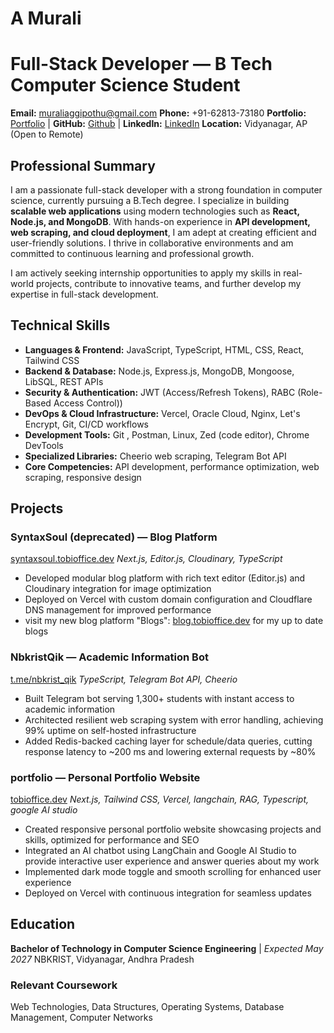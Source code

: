 # A Murali
# Full-Stack Developer — B Tech Computer Science Student

**Email:** muraliaggipothu@gmail.com
**Phone:** +91-62813-73180
**Portfolio:** [Portfolio](https://tobioffice.dev) | **GitHub:** [Github](https://github.com/tobioffice) | **LinkedIn:** [LinkedIn](https://www.linkedin.com/in/tobioffice)
**Location:** Vidyanagar, AP (Open to Remote)

## Professional Summary

I am a passionate full-stack developer with a strong foundation in computer science, currently pursuing a B.Tech degree. I specialize in building **scalable web applications** using modern technologies such as **React, Node.js, and MongoDB**. With hands-on experience in **API development, web scraping, and cloud deployment**, I am adept at creating efficient and user-friendly solutions. I thrive in collaborative environments and am committed to continuous learning and professional growth.

I am actively seeking internship opportunities to apply my skills in real-world projects, contribute to innovative teams, and further develop my expertise in full-stack development.

## Technical Skills

- **Languages & Frontend:** JavaScript, TypeScript, HTML, CSS, React, Tailwind CSS
- **Backend & Database:** Node.js, Express.js, MongoDB, Mongoose, LibSQL, REST APIs
- **Security & Authentication:** JWT (Access/Refresh Tokens), RABC (Role-Based Access Control))
- **DevOps & Cloud Infrastructure:** Vercel, Oracle Cloud, Nginx, Let's Encrypt, Git, CI/CD workflows
- **Development Tools:** Git , Postman, Linux, Zed (code editor), Chrome DevTools
- **Specialized Libraries:**  Cheerio web scraping, Telegram Bot API
- **Core Competencies:** API development, performance optimization, web scraping, responsive design

## Projects

### SyntaxSoul (deprecated) — Blog Platform
[syntaxsoul.tobioffice.dev](https://SyntaxSoul.tobioffice.dev)
*Next.js, Editor.js, Cloudinary, TypeScript*

- Developed modular blog platform with rich text editor (Editor.js) and Cloudinary integration for image optimization
- Deployed on Vercel with custom domain configuration and Cloudflare DNS management for improved performance
- visit my new blog platform "Blogs": [blog.tobioffice.dev](https://blog.tobioffice.dev) for my up to date blogs

### NbkristQik — Academic Information Bot 
[t.me/nbkrist_qik](https://t.me/nbkrist_qik)
*TypeScript, Telegram Bot API, Cheerio*

- Built Telegram bot serving 1,300+ students with instant access to academic information
- Architected resilient web scraping system with error handling, achieving 99% uptime on self-hosted infrastructure
- Added Redis-backed caching layer for schedule/data queries, cutting response latency to ~200 ms and lowering external requests by ~80%

### portfolio — Personal Portfolio Website
[tobioffice.dev](https://tobioffice.dev)
*Next.js, Tailwind CSS, Vercel, langchain, RAG, Typescript, google AI studio*
- Created responsive personal portfolio website showcasing projects and skills, optimized for performance and SEO
- Integrated an AI chatbot using LangChain and Google AI Studio to provide interactive user experience and answer queries about my work
- Implemented dark mode toggle and smooth scrolling for enhanced user experience
- Deployed on Vercel with continuous integration for seamless updates

## Education

**Bachelor of Technology in Computer Science Engineering** | *Expected May 2027*
NBKRIST, Vidyanagar, Andhra Pradesh

### Relevant Coursework
Web Technologies, Data Structures, Operating Systems, Database Management, Computer Networks
